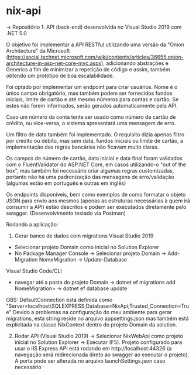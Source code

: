 # nix-api

-> Repositório 1: API (back-end) desenvolvida no Visual Studio 2019 com .NET 5.0

O objetivo foi implementar a API RESTful utilizando uma versão da "Onion Architecture" da Microsoft (https://social.technet.microsoft.com/wiki/contents/articles/36655.onion-architecture-in-asp-net-core-mvc.aspx), adicionando abstrações e Generics a fim de minimizar a repetição de código e assim, também obtendo um protótipo de boa escalabilidade.

Foi optado por implementar um endpoint para criar usuários. Nome é o único campo obrigatório, mas também podem ser fornecidos fundos iniciais, limite de cartão e até mesmo números para contas e cartão. Se estes não forem informados, serão gerados automaticamente pela API. 

Caso um número da conta tente ser usado como número de cartão de crédito, ou vice-versa, o sistema apresentará uma mensagem de erro. 

Um filtro de data também foi implementado. O requisito dizia apenas filtro por crédito ou débito, mas sem data, fundos iniciais ou limite de cartão, a implementação das regras bancárias não ficavam muito claras.

Os campos de número de cartão, data inicial e data final foram validados com o FluentValidator do ASP.NET Core, em casos utilizando-o "out of the box", mas também foi necessário criar algumas regras customizadas, portanto não há uma padronização das mensagens de erro/validação (algumas estão em português e outras em inglês)

Os endpoints disponíveis, bem como exemplos de como formatar o objeto JSON para envio aos mesmos (apenas as estruturas necessárias à quem irá consumir a API) estão descritos e podem ser executados diretamente pelo swagger.
(Desenvolvimento testado via Postman)

Rodando a aplicação:

1) Gerar banco de dados com migrations
Visual Studio 2019
- Selecionar projeto Domain como inicial no Solution Explorer
- No Package Manager Console
-> Selecionar projeto Domain
-> Add-Migration NomeMigration
-> Update-Database

Visual Studio Code/CLI
- navegar até a pasta do projeto Domain
-> dotnet ef migrations add NomeMigration>
-> dotnet ef database update

OBS: DefaultConnection está definida como "Server=localhost\\SQLEXPRESS;Database=NixApi;Trusted_Connection=True"
Devido a problemas na configuração do meu ambiente para gerar migrations, esta string reside no arquivo appsettings.json mas também está explicitada na classe NixContext dentro do projeto Domain da solution.

2) Rodar API (Visual Studio 2019)
-> Selecionar NixWebApi como projeto inicial no Solution Explorer
-> Executar (F5). Projeto configurado para usar o IIS Express
API está rodando em http://localhost:44326 (a navegação será redirecionada direto ao swagger ao executar o projeto). A porta pode ser alterada no arquivo launchSettings.json caso necessário
